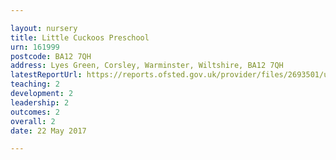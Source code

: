 ```yaml
---

layout: nursery
title: Little Cuckoos Preschool
urn: 161999
postcode: BA12 7QH
address: Lyes Green, Corsley, Warminster, Wiltshire, BA12 7QH
latestReportUrl: https://reports.ofsted.gov.uk/provider/files/2693501/urn/161999.pdf
teaching: 2
development: 2
leadership: 2
outcomes: 2
overall: 2
date: 22 May 2017

---
```

